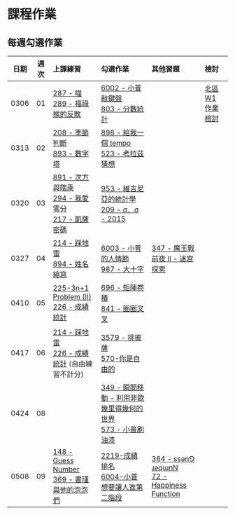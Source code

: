 # 課程作業

## 每週勾選作業

| 日期 | 週次 | 上課練習                                               | 勾選作業                                                         | 其他習題 | 檢討                             |
| :--: | :--: | :----------------------------------------------------- | :--------------------------------------------------------------- | :------- | :------------------------------- |
| 0306 |  01  | [287 - 喵][neoj-287]<br>[289 - 福祿猴的反敗][neoj-289] | [6002 - 小普敲鍵盤][neoj-6002]<br>[803 - 分數統計][neoj-803]     |          | [北區 W1 作業檢討][tp-review-w1] |
| 0313 |  02  | [208 - 季節判斷][neoj-208]<br>[893 - 數字塔][neoj-893] | [898 - 給我一個 tempo][neoj-898]<br>[523 - 考拉茲猜想][neoj-523] |          |                                  |
| 0320 |  03  |  [891 - 次方與階乘][neoj-891]<br>[294 - 我愛零分][neoj-294]<br>[217 - 凱薩密碼][neoj-217] | [953 - 維吉尼亞的統計學][neoj-953]<br>[209 - σ．σ - 2015][neoj-209] | | |
| 0327| 04|[214 - 踩地雷][neoj-214]<br>[894 - 姓名縮寫][neoj-894] | [6003 - 小普的人情節][neoj-6003] <br> [987 - 大十字][neoj-987] | [347 - 魔王戰前夜 II - 迷宮探索][neoj-347] ||
| 0410| 05|[225-3n+1 Problem (II)][neoj-225] <br>[226 - 成績統計][neoj-226] |[696 - 矩陣卷積][neoj-696]<br>[841 - 圈圈叉叉][neoj-841]| |
| 0417| 06| [214 - 踩地雷][neoj-214]<br>[226 - 成績統計][neoj-226] (自由練習不計分) |[3579 - 挑披薩][neoj-3579]<br>[570-你是自由的][neoj-570] | |
| 0424| 08| |[349 - 瞬間移動 - 利用非歐幾里得幾何的世界][neoj-349]<br>[573 - 小普刷油漆][neoj-573] | |
| 0508| 09| [148 - Guess Number][neoj-148] <br/> [369 - 書瑾與他的泡泡們][neoj-369]     | [2219-成績排名][neoj-2219]<br />[6004-小普想要讓人進第二階段][neoj-6004]| [364 - ssǝnꓨ ɹǝqɯnN][neoj-364] <br />[72 -Happiness Function ][neoj-72] |


[neoj-287]: https://neoj.sprout.tw/problem/287/
[neoj-289]: https://neoj.sprout.tw/problem/289/
[neoj-6002]: https://neoj.sprout.tw/problem/6002/
[neoj-803]: https://neoj.sprout.tw/problem/803/
[tp-review-w1]: https://www.csie.ntu.edu.tw/~b06902029/reveal.js/Sprout/2021/HW-Review-W1/#/
[neoj-208]: https://neoj.sprout.tw/problem/208/
[neoj-893]: https://neoj.sprout.tw/problem/893/
[neoj-898]: https://neoj.sprout.tw/problem/898/
[neoj-523]: https://neoj.sprout.tw/problem/523/
[neoj-953]: https://neoj.sprout.tw/problem/953/
[neoj-891]: https://neoj.sprout.tw/problem/891/
[neoj-294]: https://neoj.sprout.tw/problem/294/
[neoj-217]: https://neoj.sprout.tw/problem/217/
[neoj-953]: https://neoj.sprout.tw/problem/953/
[neoj-209]: https://neoj.sprout.tw/problem/209/
[neoj-347]: https://neoj.sprout.tw/problem/347/
[neoj-214]: https://neoj.sprout.tw/problem/214/
[neoj-894]: https://neoj.sprout.tw/problem/894/
[neoj-6003]: https://neoj.sprout.tw/problem/6003/
[neoj-987]: https://neoj.sprout.tw/problem/987/
[neoj-225]: https://neoj.sprout.tw/problem/225/
[neoj-226]: https://neoj.sprout.tw/problem/226/
[neoj-696]: https://neoj.sprout.tw/problem/696/
[neoj-841]: https://neoj.sprout.tw/problem/841/
[neoj-3579]: https://neoj.sprout.tw/problem/3579/
[neoj-570]: https://neoj.sprout.tw/problem/570/
[neoj-573]: https://neoj.sprout.tw/problem/573/
[neoj-349]: https://neoj.sprout.tw/problem/349/
[neoj-148]: https://neoj.sprout.tw/problem/148/
[neoj-364]: https://neoj.sprout.tw/problem/364/
[neoj-72]: https://neoj.sprout.tw/problem/72/
[neoj-2219]: https://neoj.sprout.tw/problem/2219/
[neoj-6004]: https://neoj.sprout.tw/problem/6004/
[neoj-369]: https://neoj.sprout.tw/problem/369/
